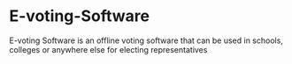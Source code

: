 # E-voting-Software
E-voting Software is an offline voting software that can be used in schools, colleges  or anywhere else for electing representatives
